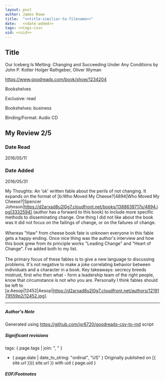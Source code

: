 ```yaml
---
layout: post
author: James Rowe
title:  "<<title-similiar-to-filename>>"
date:   <<date-added>>
tags: <<tags-csv>
uid: <<uid>>
---
```


<!-- highly dependent on how you personally use jekyll templates, and how you want this to show up -->

## Title

Our Iceberg Is Melting: Changing and Succeeding Under Any Conditions by John P. Kotter
Holger Rathgeber, Oliver Wyman 

https://www.goodreads.com/book/show/1234204

Bookshelves

Exclusive: read

Bookshelves: business

Binding/Format: Audio CD

## My Review 2/5

### Date Read
2016/05/11

### Date Added
2016/05/31

My Thoughts: An 'ok' written fable about the perils of not changing. It expands on the format of [b:Who Moved My Cheese?|4894|Who Moved My Cheese?|Spencer Johnson|https://d2arxad8u2l0g7.cloudfront.net/books/1388639717s/4894.jpg|3332594] (author has a forward to this book) to include more specific methods to disseminating change. One thing I did not like about the book was it did not focus on the failings of change, or on the failures of change.<br/><br/>Whereas "Haw" from cheese book fate is unknown everyone in this fable gets a happy ending. Once nice thing was the author's interview and how this book grew from its principle works "Leading Change" and "Heart of Change". I've added both to my list.<br/><br/>The primary focus of these fables is to give a new language to discussing problems. It's not negative to make a joke correlating behavior between individuals and a character in a book. Key takeaways: secrecy breeds mistrust, first who then what - form a leadership team of the right people, know that circumstance is not who you are. Personally I think fables should be left to [a:Aesop|12452|Aesop|https://d2arxad8u2l0g7.cloudfront.net/authors/1219179559p2/12452.jpg].

---

##### Author's Note

Generated using https://github.com/jsr6720/goodreads-csv-to-md script

##### Significant revisions

tags: { page.tags | join: ", " } <!-- todo move this somewhere -->

- { page.date | date_to_string: "ordinal", "US" } Originally published on [{ site.url }]({ site.url }) with uid { page.uid }

##### EOF/Footnotes
